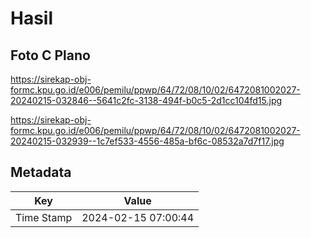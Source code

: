 # Hasil

## Foto C Plano

https://sirekap-obj-formc.kpu.go.id/e006/pemilu/ppwp/64/72/08/10/02/6472081002027-20240215-032846--5641c2fc-3138-494f-b0c5-2d1cc104fd15.jpg

https://sirekap-obj-formc.kpu.go.id/e006/pemilu/ppwp/64/72/08/10/02/6472081002027-20240215-032939--1c7ef533-4556-485a-bf6c-08532a7d7f17.jpg


## Metadata

| Key        | Value               |
| ---------- | ------------------- |
| Time Stamp | 2024-02-15 07:00:44 |



